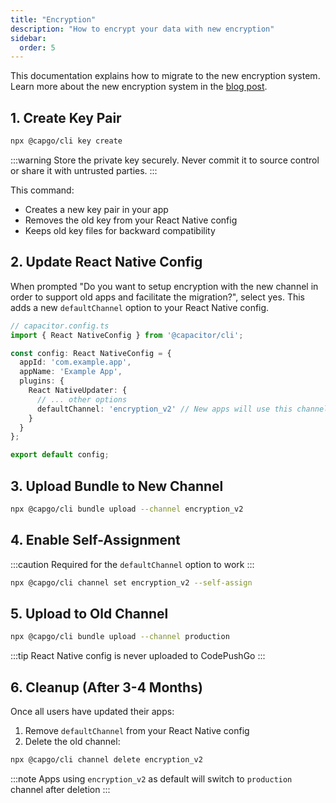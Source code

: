 ```yaml
---
title: "Encryption"
description: "How to encrypt your data with new encryption"
sidebar:
  order: 5
---
```


This documentation explains how to migrate to the new encryption system. Learn more about the new encryption system in the [blog post](/blog/introducing-end-to-end-security-to-capacitor-updater-with-code-signing).

## 1. Create Key Pair

```bash
npx @capgo/cli key create
```

:::warning
Store the private key securely. Never commit it to source control or share it with untrusted parties.
:::

This command:
- Creates a new key pair in your app
- Removes the old key from your React Native config
- Keeps old key files for backward compatibility

## 2. Update React Native Config

When prompted "Do you want to setup encryption with the new channel in order to support old apps and facilitate the migration?", select yes. This adds a new `defaultChannel` option to your React Native config.

```ts
// capacitor.config.ts
import { React NativeConfig } from '@capacitor/cli';

const config: React NativeConfig = {
  appId: 'com.example.app',
  appName: 'Example App',
  plugins: {
    React NativeUpdater: {
      // ... other options
      defaultChannel: 'encryption_v2' // New apps will use this channel
    }
  }
};

export default config;
```

## 3. Upload Bundle to New Channel

```bash
npx @capgo/cli bundle upload --channel encryption_v2
```

## 4. Enable Self-Assignment

:::caution
Required for the `defaultChannel` option to work
:::

```bash
npx @capgo/cli channel set encryption_v2 --self-assign
```

## 5. Upload to Old Channel

```bash
npx @capgo/cli bundle upload --channel production
```

:::tip
React Native config is never uploaded to CodePushGo
:::

## 6. Cleanup (After 3-4 Months)

Once all users have updated their apps:

1. Remove `defaultChannel` from your React Native config
2. Delete the old channel:

```bash
npx @capgo/cli channel delete encryption_v2
```

:::note
Apps using `encryption_v2` as default will switch to `production` channel after deletion
:::

